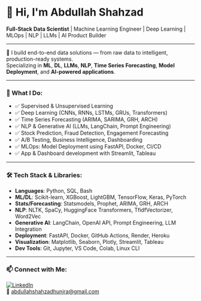 # 👋 Hi, I'm Abdullah Shahzad

**Full-Stack Data Scientist** | Machine Learning Engineer | Deep Learning | MLOps | NLP | LLMs | AI Product Builder

---

🚀 I build end-to-end data solutions — from raw data to intelligent, production-ready systems.  
Specializing in **ML**, **DL**, **LLMs**, **NLP**, **Time Series Forecasting**, **Model Deployment**, and **AI-powered applications**.

---

### 🔧 What I Do:
- ✅ Supervised & Unsupervised Learning  
- ✅ Deep Learning (CNNs, RNNs, LSTMs, GRUs, Transformers)  
- ✅ Time Series Forecasting (ARIMA, SARIMA, GRH, ARCH)  
- ✅ NLP & Generative AI (LLMs, LangChain, Prompt Engineering)  
- ✅ Stock Prediction, Fraud Detection, Engagement Forecasting  
- ✅ A/B Testing, Business Intelligence, Dashboarding  
- ✅ MLOps: Model Deployment using FastAPI, Docker, CI/CD  
- ✅ App & Dashboard development with Streamlit, Tableau

---

### 🛠️ Tech Stack & Libraries:
- **Languages**: Python, SQL, Bash  
- **ML/DL**: Scikit-learn, XGBoost, LightGBM, TensorFlow, Keras, PyTorch  
- **Stats/Forecasting**: Statsmodels, Prophet, ARIMA, GRH, ARCH  
- **NLP**: NLTK, SpaCy, HuggingFace Transformers, TfidfVectorizer, Word2Vec  
- **Generative AI**: LangChain, OpenAI API, Prompt Engineering, LLM Integration  
- **Deployment**: FastAPI, Docker, GitHub Actions, Render, Heroku  
- **Visualization**: Matplotlib, Seaborn, Plotly, Streamlit, Tableau  
- **Dev Tools**: Git, Jupyter, VS Code, Colab, Linux CLI


---

### 📫 Connect with Me:

[![LinkedIn](https://img.shields.io/badge/LinkedIn-Abdullah%20Hunjra-blue?style=flat&logo=linkedin)](https://www.linkedin.com/in/abdullahhunjra)  
📧 [abdullahshahzadhunjra@gmail.com](mailto:abdullahshahzadhunjra@gmail.com)

